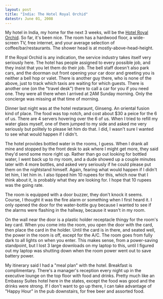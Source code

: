 ```yaml
---
layout: post
title: "India: The Hotel Royal Orchid"
datestr: June 01, 2008
---
```


My hotel in India, my home for the next 3 weeks, will be the <a href="http://www.royalorchidhotels.com/hotel.ro.overview.htm" title="Hotel Royal Orchid">Hotel Royal Orchid</a>.  So far, it's been nice.  The room has a hardwood floor, a wide-screen TV, free internet, and your average selection of coffee/bar/restaurants.  The shower head is at mostly-above-head-height.

If the Royal Orchid is any indication, the service industry takes itself very seriously here. The hotel has people assigned to every possible job, and they insist that you let them do their job.  The bell staff doesn't also park cars, and the doorman out front opening your car door and greeting you is neither a bell hop or valet.  There is another guy there, who is none of the above, just to track which taxis are waiting for which guests.  There is another one (on the "travel desk") there to call a car for you if you need one.  They were all there when I arrived at 2AM Sunday morning.  Only the concierge was missing at that time of morning.

Dinner last night was at the hotel restaraunt, Ginseng.  An oriental fusion kind of place.  The food was top notch, and cost about $30 a peice for the 6 of us.  There are 4 servers hovering over the 6 of us.  When I tried to refill my water glass myself, one of them jumped to my side and asked me very seriously but politely to please let him do that.  I did, I wasn't sure I wanted to see what would happen if I didn't.

The hotel provides bottled water in the rooms, I guess.  When I drank all mine and stopped by the front desk to ask where I might get more, they said they'd send some more right up.  Rather than go out looking for bottled water, I went back up to my room, and a dude showed up a couple minutes later with 4 more bottles, and asked very seriously if he could please put them on the nightstand himself.  Again, fearing what would happen if I didn't let him, I let him in.  I also tipped him 10 rupees for this, which now that I think about it, is probably what they are looking for.  I hope that 10 rupees was the going rate.

The room is equipped with a door buzzer, they don't knock it seems.  Course, I thought it was the fire alarm or something when I first heard it.  I only opened the door for the water-bottle guy because I wanted to see if the alarms were flashing in the hallway, because it wasn't in my room.

On the wall near the door is a plastic holder receptacle thingy for the room's key card.  When you come into the room, you open the door with the card, then place the card in the holder.  Until the card is in there, and seated well, the power in the room is off, except for the A/C.  The room goes from fully dark to all lights on when you enter.  This makes sense, from a power-saving standpoint, but I lost 3 large downloads on my laptop to this, until I figured out my laptop was shutting down when the room power went out to save battery power.

My itinerary said I had a "meal plan" with the hotel.  Breakfast is complimentary.  There's a manager's reception every night up in the executive lounge on the top floor with food and drinks.  Pretty much like an Embassy Suites hotel here in the states, except the food was good and the drinks were strong.  If I don't want to go up there, I can take advantage of "Happy Hour" in the pub downstairs, for free beer and assorted food.

